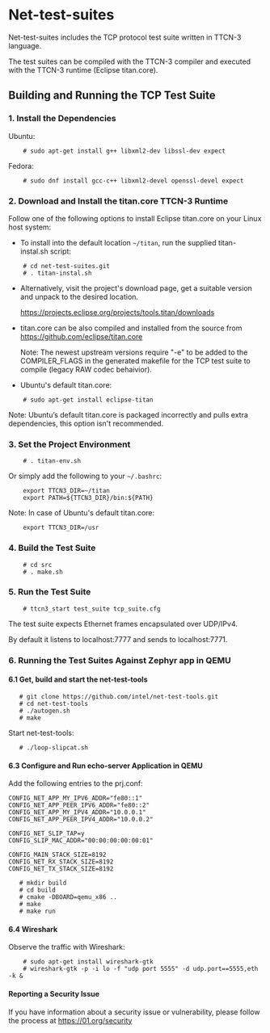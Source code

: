 
# Net-test-suites

Net-test-suites includes the TCP protocol test suite written in TTCN-3 language.

The test suites can be compiled with the TTCN-3 compiler and executed
with the TTCN-3 runtime (Eclipse titan.core).

## Building and Running the TCP Test Suite

### 1. Install the Dependencies

Ubuntu:

```
    # sudo apt-get install g++ libxml2-dev libssl-dev expect
```

Fedora:

```
    # sudo dnf install gcc-c++ libxml2-devel openssl-devel expect
```

### 2. Download and Install the titan.core TTCN-3 Runtime

Follow one of the following options to install Eclipse titan.core on your
Linux host system:

* To install into the default location ```~/titan```, run the supplied
titan-instal.sh script:

```
    # cd net-test-suites.git
    # . titan-instal.sh
```

* Alternatively, visit the project's download page, get a suitable version
and unpack to the desired location.

    https://projects.eclipse.org/projects/tools.titan/downloads

* titan.core can be also compiled and installed from the source
from https://github.com/eclipse/titan.core

    Note: The newest upstream versions require "-e" to be added
    to the COMPILER_FLAGS in the generated makefile for the TCP test suite
    to compile (legacy RAW codec behaivior).

* Ubuntu's default titan.core:

```
    # sudo apt-get install eclipse-titan
```

Note: Ubuntu’s default titan.core is packaged incorrectly and pulls extra
dependencies, this option isn't recommended.

### 3. Set the Project Environment

```
    # . titan-env.sh
```

Or simply add the following to your ```~/.bashrc```:

```
    export TTCN3_DIR=~/titan
    export PATH=${TTCN3_DIR}/bin:${PATH}
```

Note: In case of Ubuntu's default titan.core:

```
    export TTCN3_DIR=/usr
```

### 4. Build the Test Suite

```
    # cd src
    # . make.sh
```

### 5. Run the Test Suite

```
    # ttcn3_start test_suite tcp_suite.cfg
```

The test suite expects Ethernet frames encapsulated over UDP/IPv4.

By default it listens to localhost:7777 and sends to localhost:7771.

### 6. Running the Test Suites Against Zephyr app in QEMU

#### 6.1 Get, build and start the net-test-tools

```
   # git clone https://github.com/intel/net-test-tools.git
   # cd net-test-tools
   # ./autogen.sh
   # make
```

Start net-test-tools:

```
   # ./loop-slipcat.sh
```

#### 6.3 Configure and Run echo-server Application in QEMU

Add the following entries to the prj.conf:

```
CONFIG_NET_APP_MY_IPV6_ADDR="fe80::1"
CONFIG_NET_APP_PEER_IPV6_ADDR="fe80::2"
CONFIG_NET_APP_MY_IPV4_ADDR="10.0.0.1"
CONFIG_NET_APP_PEER_IPV4_ADDR="10.0.0.2"

CONFIG_NET_SLIP_TAP=y
CONFIG_SLIP_MAC_ADDR="00:00:00:00:00:01"

CONFIG_MAIN_STACK_SIZE=8192
CONFIG_NET_RX_STACK_SIZE=8192
CONFIG_NET_TX_STACK_SIZE=8192
```

```
   # mkdir build
   # cd build
   # cmake -DBOARD=qemu_x86 ..
   # make
   # make run
```

#### 6.4 Wireshark

Observe the traffic with Wireshark:

```
    # sudo apt-get install wireshark-gtk
    # wireshark-gtk -p -i lo -f "udp port 5555" -d udp.port==5555,eth -k &
```

#### Reporting a Security Issue

If you have information about a security issue or vulnerability,
please follow the process at https://01.org/security

